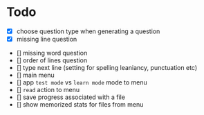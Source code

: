 # Todo

- [X] choose question type when generating a question
- [X] missing line question
- [] missing word question
- [] order of lines question
- [] type next line (setting for spelling leaniancy, punctuation etc)
- [] main menu
- [] app `test mode` vs `learn mode` mode to menu
- [] `read` action to menu
- [] save progress associated with a file
- [] show memorized stats for files from menu